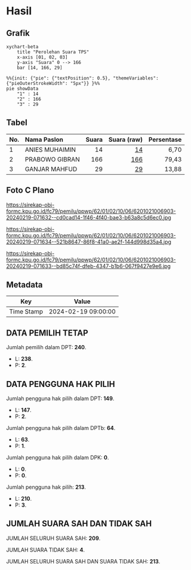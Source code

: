 # Hasil

## Grafik

```mermaid
xychart-beta
    title "Perolehan Suara TPS"
    x-axis [01, 02, 03]
    y-axis "Suara" 0 --> 166
    bar [14, 166, 29]
```

```mermaid
%%{init: {"pie": {"textPosition": 0.5}, "themeVariables": {"pieOuterStrokeWidth": "5px"}} }%%
pie showData
    "1" : 14
    "2" : 166
    "3" : 29
```

## Tabel

| No. | Nama Paslon    | Suara | Suara (raw) | Persentase |
|:--- |:-------------- | -----:| -----------:| ----------:|
| 1   | ANIES MUHAIMIN | 14    | [14][p-1]   | 6,70       |
| 2   | PRABOWO GIBRAN | 166   | [166][p-2]  | 79,43      |
| 3   | GANJAR MAHFUD  | 29    | [29][p-3]   | 13,88      |


[p-1]: https://github.com/gigit-pemilu/pemilu-2024-62-kalimantan-tengah/blob/main/pilpres/hitung-suara/sub/62-kalimantan-tengah/sub/01-kotawaringin-barat/sub/02-arut-selatan/sub/1006-sidorejo/sub/903-tps/sub/paslon-1.txt
[p-2]: https://github.com/gigit-pemilu/pemilu-2024-62-kalimantan-tengah/blob/main/pilpres/hitung-suara/sub/62-kalimantan-tengah/sub/01-kotawaringin-barat/sub/02-arut-selatan/sub/1006-sidorejo/sub/903-tps/sub/paslon-2.txt
[p-3]: https://github.com/gigit-pemilu/pemilu-2024-62-kalimantan-tengah/blob/main/pilpres/hitung-suara/sub/62-kalimantan-tengah/sub/01-kotawaringin-barat/sub/02-arut-selatan/sub/1006-sidorejo/sub/903-tps/sub/paslon-3.txt

## Foto C Plano

https://sirekap-obj-formc.kpu.go.id/fc79/pemilu/ppwp/62/01/02/10/06/6201021006903-20240219-071632--cd0cad14-1f46-4f40-bae3-b63a8c5d6ec0.jpg

https://sirekap-obj-formc.kpu.go.id/fc79/pemilu/ppwp/62/01/02/10/06/6201021006903-20240219-071634--521b8647-86f8-41a0-ae2f-144d998d35a4.jpg

https://sirekap-obj-formc.kpu.go.id/fc79/pemilu/ppwp/62/01/02/10/06/6201021006903-20240219-071633--bd85c74f-dfeb-4347-b1b6-067f9427e9e6.jpg


## Metadata

| Key        | Value               |
| ---------- | ------------------- |
| Time Stamp | 2024-02-19 09:00:00 |


## DATA PEMILIH TETAP

Jumlah pemilih dalam DPT: **240**.
 * L: **238**.
 * P: **2**.

## DATA PENGGUNA HAK PILIH

Jumlah pengguna hak pilih dalam DPT: **149**.
 * L: **147**.
 * P: **2**.

Jumlah pengguna hak pilih dalam DPTb: **64**.
 * L: **63**.
 * P: **1**.

Jumlah pengguna hak pilih dalam DPK: **0**.
 * L: **0**.
 * P: **0**.

Jumlah pengguna hak pilih: **213**.
 * L: **210**.
 * P: **3**.

## JUMLAH SUARA SAH DAN TIDAK SAH

JUMLAH SELURUH SUARA SAH: **209**.

JUMLAH SUARA TIDAK SAH: **4**.

JUMLAH SELURUH SUARA SAH DAN SUARA TIDAK SAH: **213**.


